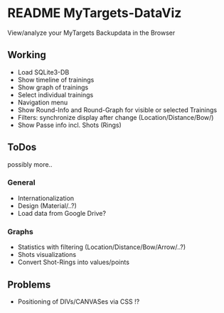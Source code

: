 # README MyTargets-DataViz

View/analyze your MyTargets Backupdata in the Browser

## Working
- Load SQLite3-DB
- Show timeline of trainings
- Show graph of trainings
- Select individual trainings
- Navigation menu
- Show Round-Info and Round-Graph for visible or selected Trainings
- Filters: synchronize display after change (Location/Distance/Bow/)
- Show Passe info incl. Shots (Rings)

## ToDos
possibly more..

### General
- Internationalization
- Design (Material/..?)
- Load data from Google Drive?

### Graphs
- Statistics with filtering (Location/Distance/Bow/Arrow/..?)
- Shots visualizations
- Convert Shot-Rings into values/points

## Problems
- Positioning of DIVs/CANVASes via CSS !?
